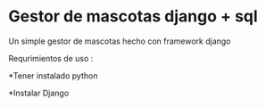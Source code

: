 # Gestor de mascotas django + sql
 Un simple gestor de mascotas hecho con framework django

Requrimientos de uso :

*Tener instalado python 

*Instalar Django 


